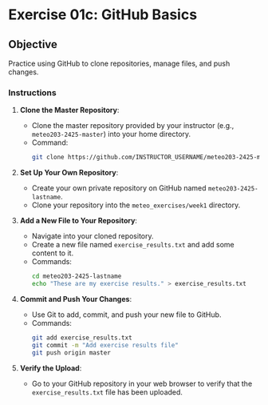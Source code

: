 # Exercise 01c: GitHub Basics

## Objective
Practice using GitHub to clone repositories, manage files, and push changes.

### Instructions

1. **Clone the Master Repository**:
   - Clone the master repository provided by your instructor (e.g., `meteo203-2425-master`) into your home directory.
   - Command:
     ```bash
     git clone https://github.com/INSTRUCTOR_USERNAME/meteo203-2425-master.git
     ```

2. **Set Up Your Own Repository**:
   - Create your own private repository on GitHub named `meteo203-2425-lastname`.
   - Clone your repository into the `meteo_exercises/week1` directory.

3. **Add a New File to Your Repository**:
   - Navigate into your cloned repository.
   - Create a new file named `exercise_results.txt` and add some content to it.
   - Commands:
     ```bash
     cd meteo203-2425-lastname
     echo "These are my exercise results." > exercise_results.txt
     ```

4. **Commit and Push Your Changes**:
   - Use Git to add, commit, and push your new file to GitHub.
   - Commands:
     ```bash
     git add exercise_results.txt
     git commit -m "Add exercise results file"
     git push origin master
     ```

5. **Verify the Upload**:
   - Go to your GitHub repository in your web browser to verify that the `exercise_results.txt` file has been uploaded.
